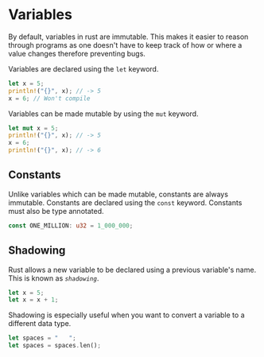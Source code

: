 # Variables

By default, variables in rust are immutable. This makes it easier to reason through programs as one doesn't have to keep track of how or where a value changes therefore preventing bugs.

Variables are declared using the `let` keyword.

```rust
let x = 5;
println!("{}", x); // -> 5
x = 6; // Won't compile
```

Variables can be made mutable by using the `mut` keyword.

```rust
let mut x = 5;
println!("{}", x); // -> 5
x = 6;
println!("{}", x); // -> 6
```

## Constants

Unlike variables which can be made mutable, constants are always immutable. Constants are declared using the `const` keyword.
Constants must also be type annotated.

```rust
const ONE_MILLION: u32 = 1_000_000;
```

## Shadowing

Rust allows a new variable to be declared using a previous variable's name. This is known as _`shadowing`_.

```rust
let x = 5;
let x = x + 1;
```

Shadowing is especially useful when you want to convert a variable to a different data type.

```rust
let spaces = "   ";
let spaces = spaces.len();
```

